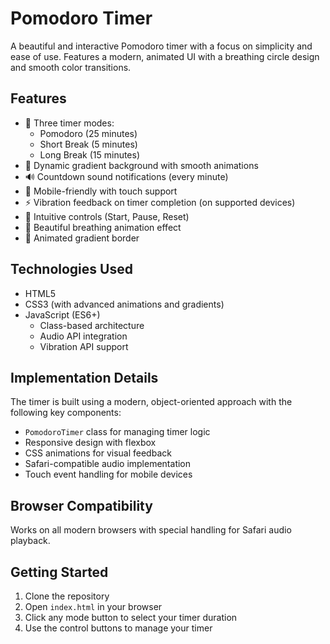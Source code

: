 # Pomodoro Timer

A beautiful and interactive Pomodoro timer with a focus on simplicity and ease of use. Features a modern, animated UI with a breathing circle design and smooth color transitions.

## Features

- 🎯 Three timer modes:
  - Pomodoro (25 minutes)
  - Short Break (5 minutes)
  - Long Break (15 minutes)
- 🎨 Dynamic gradient background with smooth animations
- 🔊 Countdown sound notifications (every minute)
- 📱 Mobile-friendly with touch support
- ⚡ Vibration feedback on timer completion (on supported devices)
- 🎯 Intuitive controls (Start, Pause, Reset)
- 💫 Beautiful breathing animation effect
- 🌈 Animated gradient border

## Technologies Used

- HTML5
- CSS3 (with advanced animations and gradients)
- JavaScript (ES6+)
  - Class-based architecture
  - Audio API integration
  - Vibration API support

## Implementation Details

The timer is built using a modern, object-oriented approach with the following key components:

- `PomodoroTimer` class for managing timer logic
- Responsive design with flexbox
- CSS animations for visual feedback
- Safari-compatible audio implementation
- Touch event handling for mobile devices

## Browser Compatibility

Works on all modern browsers with special handling for Safari audio playback.

## Getting Started

1. Clone the repository
2. Open `index.html` in your browser
3. Click any mode button to select your timer duration
4. Use the control buttons to manage your timer